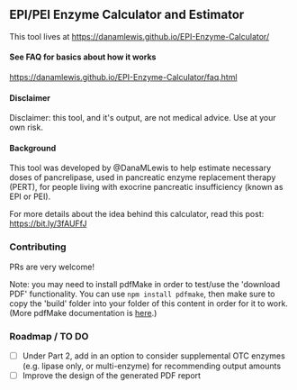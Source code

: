 ## EPI/PEI Enzyme Calculator and Estimator 

This tool lives at https://danamlewis.github.io/EPI-Enzyme-Calculator/

#### See FAQ for basics about how it works

https://danamlewis.github.io/EPI-Enzyme-Calculator/faq.html

#### Disclaimer

Disclaimer: this tool, and it's output, are not medical advice. Use at your own risk. 

#### Background

This tool was developed by @DanaMLewis to help estimate necessary doses of pancrelipase, used in pancreatic enzyme replacement therapy (PERT), for people living with exocrine pancreatic insufficiency (known as EPI or PEI). 

For more details about the idea behind this calculator, read this post: https://bit.ly/3fAUFfJ

### Contributing

PRs are very welcome! 

Note: you may need to install pdfMake in order to test/use the 'download PDF' functionality. You can use   `npm install pdfmake`, then make sure to copy the 'build' folder into your folder of this content in order for it to work. (More pdfMake documentation is [here](https://pdfmake.github.io/docs/0.1/getting-started/client-side/).) 

### Roadmap / TO DO

 - [ ] Under Part 2, add in an option to consider supplemental OTC enzymes (e.g. lipase only, or multi-enzyme) for recommending output amounts
 - [ ] Improve the design of the generated PDF report
